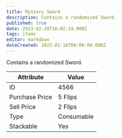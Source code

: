 ```yaml
---
title: Mystery Sword
description: Contains a randomized Sword.
published: true
date: 2023-02-28T16:02:24.000Z
tags: items
editor: markdown
dateCreated: 2023-02-16T00:00:00.000Z
---
```


Contains a randomized Sword.

|Attribute|Value|
|-|-|
|ID|4566|
|Purchase Price|5 Flips|
|Sell Price|2 Flips|
|Type|Consumable|
|Stackable|Yes|

